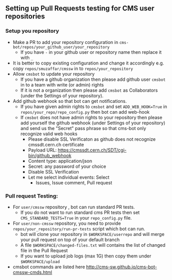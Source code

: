 ## Setting up Pull Requests testing for CMS user repositories
### Setup you repository
- Make a PR to add your repository configuration in `cms-bot/repos/your_github_user/your_repository`
  - If you have `-` in your github user or repository name then replace it with `_`
- It is better to copy existing configuration and change it accordingly e.g. copy `repos/smuzaffar/cmssw` in to `repos/your_repository`
- Allow `cmsbot` to update your repository
  - If you have a github organization then please add github user `cmsbot` in to a team with write (or admin) rights
  - If it is not a organization then please add `cmsbot` as Collaborators (under the Settings of your repository).
- Add github webhook so that bot can get notifications.
  - If you have given admin rights to `cmsbot` and set `ADD_WEB_HOOK=True` in `repos/your_repo/repo_config.py` then bot can add web-hook
  - If `cmsbot` does not have admin rights to your repository then please add yourself the github webhook (under Settings of your repository) and send us the "Secret" pass phrase so that cms-bot only recognize valid web hooks
    - Please disable SSL Verificaton as github does not recognize cmssdt.cern.ch certificate
    - Payload URL: https://cmssdt.cern.ch/SDT/cgi-bin/github_webhook
    - Content type: application/json
    - Secret: any password of your choice
    - Disable SSL Verification
    - Let me select individual events: Select
      - Issues, Issue comment, Pull request 

### Pull request Testing:
- For `user/cmssw` repository , bot can run standard PR tests.
  - If you do not want to run standard cms PR tests then set `CMS_STANDARD_TESTS=True` in your `repo_config.py` file.
- For `user/non-cmssw` repository, you need to provide `repos/your_repository/run-pr-tests` script which bot can run.
  - bot will clone your repository in `$WORKSPACE/userrepo` and will merge your pull request on top of your default branch
  - A file `$WORKSPACE/changed-files.txt` will contains the list of changed file in the Pull Request
  - If you want to upload job logs (max 1G) then copy them under `$WORKSPACE/upload`
- cmsbot commands are listed here http://cms-sw.github.io/cms-bot-cmssw-cmds.html
